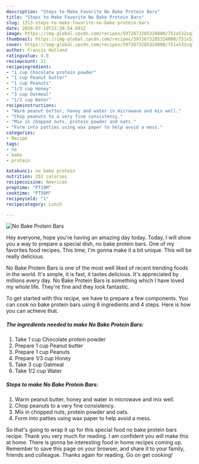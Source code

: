 ```yaml
---
description: "Steps to Make Favorite No Bake Protein Bars"
title: "Steps to Make Favorite No Bake Protein Bars"
slug: 1313-steps-to-make-favorite-no-bake-protein-bars
date: 2020-07-19T23:28:54.691Z
image: https://img-global.cpcdn.com/recipes/5972673285324800/751x532cq70/no-bake-protein-bars-recipe-main-photo.jpg
thumbnail: https://img-global.cpcdn.com/recipes/5972673285324800/751x532cq70/no-bake-protein-bars-recipe-main-photo.jpg
cover: https://img-global.cpcdn.com/recipes/5972673285324800/751x532cq70/no-bake-protein-bars-recipe-main-photo.jpg
author: Francis Holland
ratingvalue: 4.8
reviewcount: 11
recipeingredient:
- "1 cup Chocolate protein powder"
- "1 cup Peanut butter"
- "1 cup Peanuts"
- "1/3 cup Honey"
- "3 cup Oatmeal"
- "1/2 cup Water"
recipeinstructions:
- "Warm peanut butter, honey and water in microwave and mix well."
- "Chop peanuts to a very fine consistency."
- "Mix in chopped nuts, protein powder and oats."
- "Form into patties using wax paper to help avoid a mess."
categories:
- Recipe
tags:
- no
- bake
- protein

katakunci: no bake protein 
nutrition: 251 calories
recipecuisine: American
preptime: "PT19M"
cooktime: "PT56M"
recipeyield: "1"
recipecategory: Lunch

---
```



![No Bake Protein Bars](https://img-global.cpcdn.com/recipes/5972673285324800/751x532cq70/no-bake-protein-bars-recipe-main-photo.jpg)

Hey everyone, hope you're having an amazing day today. Today, I will show you a way to prepare a special dish, no bake protein bars. One of my favorites food recipes. This time, I'm gonna make it a bit unique. This will be really delicious.

No Bake Protein Bars is one of the most well liked of recent trending foods in the world. It's simple, it is fast, it tastes delicious. It's appreciated by millions every day. No Bake Protein Bars is something which I have loved my whole life. They're fine and they look fantastic.




To get started with this recipe, we have to prepare a few components. You can cook no bake protein bars using 6 ingredients and 4 steps. Here is how you can achieve that.

<!--inarticleads1-->

##### The ingredients needed to make No Bake Protein Bars:

1. Take 1 cup Chocolate protein powder
1. Prepare 1 cup Peanut butter
1. Prepare 1 cup Peanuts
1. Prepare 1/3 cup Honey
1. Take 3 cup Oatmeal
1. Take 1/2 cup Water




<!--inarticleads2-->

##### Steps to make No Bake Protein Bars:

1. Warm peanut butter, honey and water in microwave and mix well.
1. Chop peanuts to a very fine consistency.
1. Mix in chopped nuts, protein powder and oats.
1. Form into patties using wax paper to help avoid a mess.




So that's going to wrap it up for this special food no bake protein bars recipe. Thank you very much for reading. I am confident you will make this at home. There is gonna be interesting food in home recipes coming up. Remember to save this page on your browser, and share it to your family, friends and colleague. Thanks again for reading. Go on get cooking!
